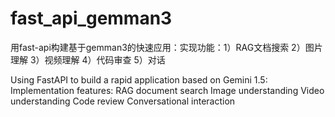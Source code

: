 # fast_api_gemman3
用fast-api构建基于gemman3的快速应用：实现功能：1）RAG文档搜索  2）图片理解 3）视频理解 4）代码审查 5）对话

Using FastAPI to build a rapid application based on Gemini 1.5: Implementation features:  RAG document search  Image understanding  Video understanding  Code review  Conversational interaction

